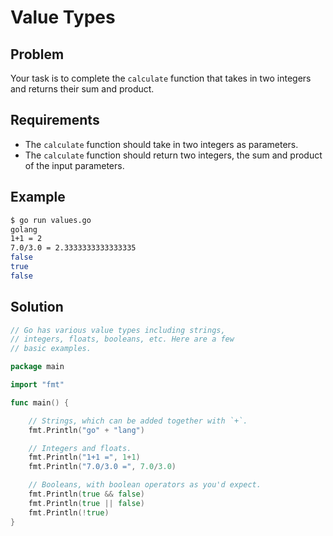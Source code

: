 # Value Types

## Problem

Your task is to complete the `calculate` function that takes in two integers and returns their sum and product.

## Requirements

- The `calculate` function should take in two integers as parameters.
- The `calculate` function should return two integers, the sum and product of the input parameters.

## Example

```sh
$ go run values.go
golang
1+1 = 2
7.0/3.0 = 2.3333333333333335
false
true
false
```

## Solution

```go
// Go has various value types including strings,
// integers, floats, booleans, etc. Here are a few
// basic examples.

package main

import "fmt"

func main() {

	// Strings, which can be added together with `+`.
	fmt.Println("go" + "lang")

	// Integers and floats.
	fmt.Println("1+1 =", 1+1)
	fmt.Println("7.0/3.0 =", 7.0/3.0)

	// Booleans, with boolean operators as you'd expect.
	fmt.Println(true && false)
	fmt.Println(true || false)
	fmt.Println(!true)
}

```
